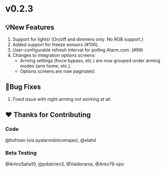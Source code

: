 # v0.2.3

## 💡New Features

1. Support for lights! (On/off and dimmers only. No RGB support.)
2. Added support for freeze sensors (#106).
3. User-configurable refresh interval for polling Alarm.com. (#99)
4. Changes to integration options screens:
   - Arming settings (force bypass, etc.) are now grouped under arming modes (arm home, etc.).
   - Options screens are now paginated.

## 🐛Bug Fixes

1. Fixed issue with night arming not working at all.

## ❤️ Thanks for Contributing

### Code
@hufman (via pyalarmdotcomajax), @elahd

### Beta Testing
@AritroSaha10, @pdobrien3, @Valdorama, @Anto79-ops